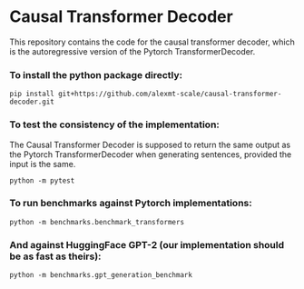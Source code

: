 # Causal Transformer Decoder

This repository contains the code for the causal transformer decoder, which is
the autoregressive version of the Pytorch TransformerDecoder.

### To install the python package directly:

```shell
pip install git+https://github.com/alexmt-scale/causal-transformer-decoder.git
```

### To test the consistency of the implementation:

The Causal Transformer Decoder is supposed to return the same output as the
Pytorch TransformerDecoder when generating sentences, provided the input is the
same.

```shell
python -m pytest
```

### To run benchmarks against Pytorch implementations:
```shell
python -m benchmarks.benchmark_transformers
```

### And against HuggingFace GPT-2 (our implementation should be as fast as theirs):
```shell
python -m benchmarks.gpt_generation_benchmark
```
